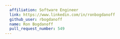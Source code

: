 ```yaml
---
  affiliation: Software Engineer
  link: https://www.linkedin.com/in/ronbogdanoff
  github_user: rbogdanoff
  name: Ron Bogdanoff
  pull_request_number: 549
---
```

